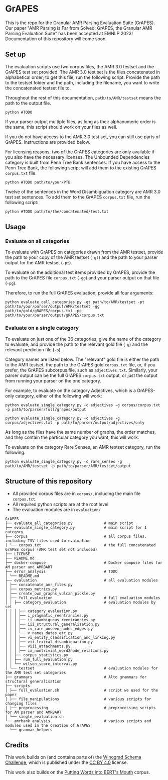 # GrAPES

This is the repo for the Granular AMR Parsing Evaluation Suite (GrAPES). Our paper "AMR Parsing is Far from Solved: GrAPES, the Granular AMR Parsing Evaluation Suite" has been accepted at EMNLP 2023! Documentation of this repository will come soon.

## Set up

The evaluation scripts use two corpus files, the AMR 3.0 testset and the GrAPES test set provided. The AMR 3.0 test set is the files concatenated in alphabetical order; to get this file, run the following script. Provide the path to the testset folder and the path, including the filename, you want to write the concatenated testset file to.

Throughout the rest of this documentation, `path/to/AMR/testset` means the path to the output file.

```commandline
python #TODO
```

If your parser output multiple files, as long as their alphanumeric order is the same, this script should work on your files as well.

If you do not have access to the AMR 3.0 test set, you can still use parts of GrAPES. Instructions are provided below.

For licensing reasons, two of the GrAPES categories are only available if you also have the necessary licenses. The Unbounded Dependencies category is built from Penn Tree Bank sentences. If you have access to the Penn Tree Bank, the following script will add them to the existing GrAPES `corpus.txt` file.

```commandline
python #TODO path/to/your/PTB
```

Twelve of the sentences in the Word Disambiguation category are AMR 3.0 test set sentences. To add them to the GrAPES `corpus.txt` file, run the following script:

```commandline
python #TODO path/to/the/concatenated/test.txt
```

## Usage

### Evaluate on all categories

To evaluate with GrAPES on categories drawn from the AMR testset, provide the path to your copy of the AMR testset (`-gt`) and the path to your parser output for the AMR testset (`-pt`).

To evaluate on the additional test items provided by GrAPES, provide the path to the GrAPES file `corpus.txt` (`-gg`) and your parser output on that file (`-pg`).

Therefore, to run the full GrAPES evaluation, provide all four arguments:

```commandline
python evaluate_call_categories.py -gt path/to/AMR/testset -pt path/to/your/parser/output/AMR/testset -gg path/to/gold/gRAPES/corpus.txt -pg path/to/your/parser/output/gRAPES/corpus.txt 
```

### Evaluate on a single category

To evaluate on just one of the 36 categories, give the name of the category to evaluate, and provide the path to the relevant gold file (`-g`) and the relevant prediction file (`-p`). 

Category names are listed below. The "relevant" gold file is either the path to the AMR testset, the path to the GrAPES gold `corpus.txt` file, or, if you prefer, the GrAPES subcorpus file, such as `adjectives.txt`. Similarly, your parser output can be the full GrAPES `corpus.txt` output, or just the output from running your parser on the one category.

For example, to evaluate on the category Adjectives, which is a GrAPES-only category, either of the following will work:

```commandline
python evaluate_single_category.py -c adjectives -g corpus/corpus.txt -p path/to/parser/full/grapes/output 
```

```commandline
python evaluate_single_category.py -c adjectives -g corpus/adjectives.txt -p path/to/parser/output/adjectives/only 
```

As long as the files have the same number of graphs, the order matches, and they contain the particular category you want, this will work.


To evaluate on the category Rare Senses, an AMR testset category, run the following.

```commandline
python evaluate_single_category.py -c rare_senses -g path/to/AMR/testset -p path/to/parser/AMR/testset/output
```


## Structure of this repository

* All provided corpus files are in `corpus/`, including the main file `corpus.txt`.
* All required python scripts are at the root level
* The evaluation modules are in `evaluation/`

```
GrAPES
├── evaluate_all_categories.py              # main script
├── evaluate_single_category.py             # main script for 1 category
├── corpus                                  # all corpus files, including TSV files used to evaluation
│ └── corpus.txt                            # the full concatenated GrAPES corpus (AMR test set not included)
├── LICENSE
├── README.md
├── docker-compose                          # Docker compose files for AM parser and AMRBART
├── error_analysis                          # TODO
│ └── README.md
├── evaluation                              # all evaluation modules
│ ├── concatenate_amr_files.py
│ ├── corpus_metrics.py
│ ├── create_own_graphs_vulcan_pickle.py
│ ├── full_evaluation                       # full evaluation modules
│ │ ├── category_evaluation                 # evaluation modules by set
│ │ │ ├── category_evaluation.py
│ │ │ ├── i_pragmatic_reentrancies.py
│ │ │ ├── ii_unambiguous_reentrancies.py
│ │ │ ├── iii_structural_generalization.py
│ │ │ ├── iv_rare_unseen_nodes_edges.py
│ │ │ └── v_names_dates_etc.py
│ │ │ ├── vi_entity_classification_and_linking.py
│ │ │ ├── vii_lexical_disambiguation.py
│ │ │ ├── viii_attachments.py
│ │ │ ├── ix_nontrivial_word2node_relations.py
│ │ ├── corpus_statistics.py
│ │ ├── run_full_evaluation.py
│ │ └── wilson_score_interval.py
│ └── testset                               # evaluation modules for the AMR test set categories
├── grammars                                # Alto grammars for structural generalisation
├── scripts
│ ├── full_evaluation.sh                    # script we used for the paper
│ ├── file_manipulations                    # various scripts for changing files
│ ├── preprocessing                         # preprocessing scripts for AM parser and AMRBART
│ └── single_evaluation.sh                  
└── amrbank_analysis                        # various scripts and modules used in the creation of GrAPES
  └── grammar_helpers

```

## Credits

This work builds on (and contains parts of) the [Winograd Schema Challenge](https://cs.nyu.edu/~davise/papers/WinogradSchemas/WS.html), which is published under the [CC BY 4.0](https://creativecommons.org/licenses/by/4.0/) license.

This work also builds on the [Putting Words into BERT's Mouth](https://github.com/tai314159/PWIBM-Putting-Words-in-Bert-s-Mouth) corpus.
